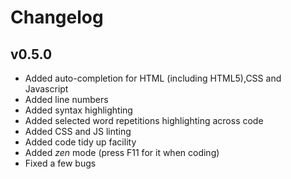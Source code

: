 # Changelog

## v0.5.0
- Added auto-completion for HTML (including HTML5),CSS and Javascript
- Added line numbers
- Added syntax highlighting
- Added selected word repetitions highlighting across code
- Added CSS and JS linting
- Added code tidy up facility
- Added *zen* mode (press F11 for it when coding)
- Fixed a few bugs